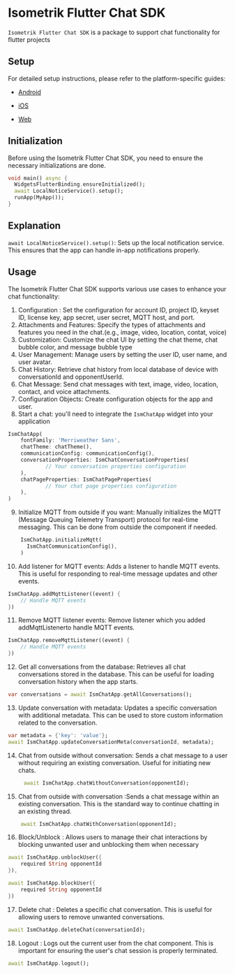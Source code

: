 # Isometrik Flutter Chat SDK

`Isometrik Flutter Chat SDK` is a package to support chat functionality for flutter projects

## Setup

For detailed setup instructions, please refer to the platform-specific guides:

- [Android](./README_android.md)

- [iOS](./README_ios.md)

- [Web](./README_web.md)

## Initialization

Before using the Isometrik Flutter Chat SDK, you need to ensure the necessary initializations are done.

```dart
void main() async {
  WidgetsFlutterBinding.ensureInitialized();
  await LocalNoticeService().setup();
  runApp(MyApp());
}
```

## Explanation
`await LocalNoticeService().setup()`:
Sets up the local notification service. This ensures that the app can handle in-app notifications properly.

## Usage

The Isometrik Flutter Chat SDK supports various use cases to enhance your chat functionality:

1. Configuration : Set the configuration for account ID, project ID, keyset ID, license key, app secret, user secret, MQTT host, and port.
2. Attachments and Features: Specify the types of attachments and features you need in the chat.(e.g., image, video, location, contat, voice)
3. Customization: Customize the chat UI by setting the chat theme, chat bubble color, and message bubble type
4. User Management: Manage users by setting the user ID, user name, and user avatar.
5. Chat History: Retrieve chat history from local database of device with conversationId and opponentUserId.
6. Chat Message: Send chat messages with text, image, video, location, contact, and voice attachments.
7. Configuration Objects: Create configuration objects for the app and user.
8. Start a chat: you'll need to integrate the `IsmChatApp` widget into your application

```dart
IsmChatApp(
    fontFamily: 'Merriweather Sans',
    chatTheme: chatTheme(),
    communicationConfig: communicationConfig(),
    conversationProperties: IsmChatConversationProperties(
            // Your conversation properties configuration
    ),
    chatPageProperties: IsmChatPageProperties(
            // Your chat page properties configuration
    ),
)
```

9. Initialize MQTT from outside if you want: Manually initializes the MQTT (Message Queuing Telemetry Transport) protocol for real-time messaging. This can be done from outside the component if needed.

```dart
    IsmChatApp.initializeMqtt(
      IsmChatCommunicationConfig(),
    )
```

10. Add listener for MQTT events: Adds a listener to handle MQTT events. This is useful for responding to real-time message updates and other events.

```dart
IsmChatApp.addMqttListener((event) {
    // Handle MQTT events
})
```

11. Remove MQTT listener events: Remove listener which you added addMqttListenerto handle MQTT events.

```dart
IsmChatApp.removeMqttListener((event) {
    // Handle MQTT events
})
```

12. Get all conversations from the database: Retrieves all chat conversations stored in the database. This can be useful for loading conversation history when the app starts.

```dart
var conversations = await IsmChatApp.getAllConversations();
```

13. Update conversation with metadata:
    Updates a specific conversation with additional metadata. This can be used to store custom information related to the conversation.

```dart
var metadata = {'key': 'value'};
await IsmChatApp.updateConversationMeta(conversationId, metadata);

```

14. Chat from outside without conversation:
    Sends a chat message to a user without requiring an existing conversation. Useful for initiating new chats.

```dart
     await IsmChatApp.chatWithoutConversation(opponentId);
```

15. Chat from outside with conversation :Sends a chat message within an existing conversation. This is the standard way to continue chatting in an existing thread.

```dart
    await IsmChatApp.chatWithConversation(opponentId);
```

16. Block/Unblock : Allows users to manage their chat interactions by blocking unwanted user and unblocking them when necessary

```dart
await IsmChatApp.unblockUser({
    required String opponentId
}),

await IsmChatApp.blockUser({
    required String opponentId
})
```

17. Delete chat :
    Deletes a specific chat conversation. This is useful for allowing users to remove unwanted conversations.

```dart
await IsmChatApp.deleteChat(conversationId);
```

18. Logout : Logs out the current user from the chat component. This is important for ensuring the user's chat session is properly terminated.

```dart
await IsmChatApp.logout();
```
